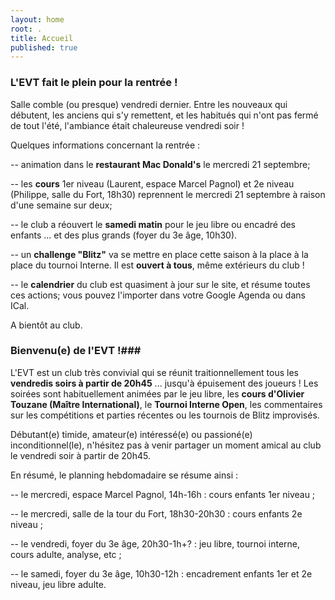 ```yaml
---
layout: home
root: .
title: Accueil
published: true
---
```


### L'EVT fait le plein pour la rentrée ! ###

Salle comble (ou presque) vendredi dernier. Entre les nouveaux qui débutent, les anciens qui s'y remettent, et les habitués qui n'ont pas fermé de tout l'été, l'ambiance était chaleureuse vendredi soir !

Quelques informations concernant la rentrée :

-- animation dans le **restaurant Mac Donald's** le mercredi 21 septembre;

-- les **cours** 1er niveau (Laurent, espace Marcel Pagnol) et 2e niveau (Philippe, salle du Fort, 18h30) reprennent le mercredi 21 septembre à raison d'une semaine sur deux;

-- le club a réouvert le **samedi matin** pour le jeu libre ou encadré des enfants ... et des plus grands (foyer du 3e âge, 10h30).

-- un **challenge "Blitz"** va se mettre en place cette saison à la place à la place du tournoi Interne. Il est **ouvert à tous**, même extérieurs du club !

-- le **calendrier** du club est quasiment à jour sur le site, et résume toutes ces actions; vous pouvez l'importer dans votre Google Agenda ou dans ICal.

A bientôt au club.



### Bienvenu(e) de l'EVT !###

L'EVT est un club très convivial qui se réunit traitionnellement tous les **vendredis soirs à partir de 20h45** ... jusqu'à épuisement des joueurs ! Les soirées sont habituellement animées par le jeu libre, les **cours d'Olivier Touzane (Maître International)**, le **Tournoi Interne Open**, les commentaires sur les compétitions et parties récentes ou les tournois de Blitz improvisés.

Débutant(e) timide, amateur(e) intéressé(e) ou passioné(e) inconditionnel(le), n'hésitez pas à venir partager un moment amical au club le vendredi soir à partir de 20h45.

En résumé, le planning hebdomadaire se résume ainsi :

-- le mercredi, espace Marcel Pagnol, 14h-16h : cours enfants 1er niveau ;

-- le mercredi, salle de la tour du Fort, 18h30-20h30 : cours enfants 2e niveau ;

-- le vendredi, foyer du 3e âge, 20h30-1h+? : jeu libre, tournoi interne, cours adulte, analyse, etc ;

-- le samedi, foyer du 3e âge, 10h30-12h : encadrement enfants 1er et 2e niveau, jeu libre adulte.
